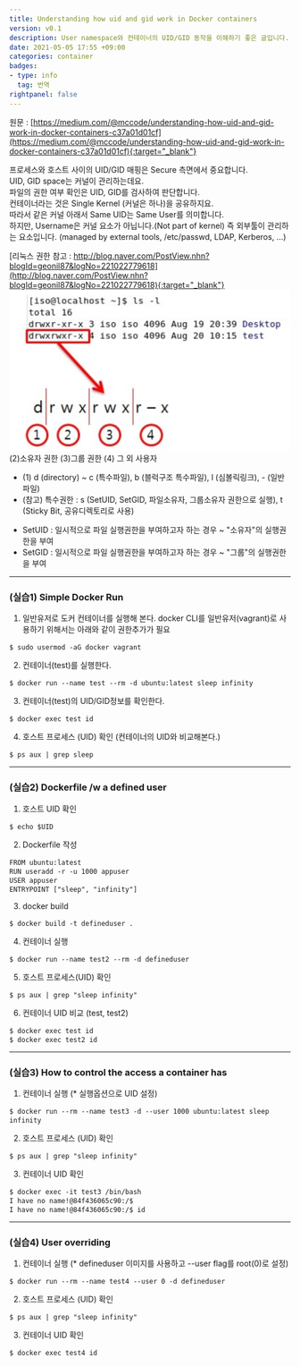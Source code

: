 ```yaml
---
title: Understanding how uid and gid work in Docker containers
version: v0.1
description: User namespace와 컨테이너의 UID/GID 동작을 이해하기 좋은 글입니다. 
date: 2021-05-05 17:55 +09:00
categories: container
badges:
- type: info
  tag: 번역
rightpanel: false
---
```

원문 : [https://medium.com/@mccode/understanding-how-uid-and-gid-work-in-docker-containers-c37a01d01cf](https://medium.com/@mccode/understanding-how-uid-and-gid-work-in-docker-containers-c37a01d01cf){:target="_blank"}


프로세스와 호스트 사이의 UID/GID 매핑은 Secure 측면에서 중요합니다.  
UID, GID space는 커널이 관리하는데요.   
파일의 권한 여부 확인은 UID, GID를 검사하여 판단합니다.    
컨테이너라는 것은 Single Kernel (커널은 하나)을 공유하지요.  
따라서 같은 커널 아래서 Same UID는 Same User를 의미합니다.  
하지만, Username은 커널 요소가 아닙니다.(Not part of kernel)
즉 외부툴이 관리하는 요소입니다. (managed by external tools, /etc/passwd, LDAP, Kerberos, ...)    
<!--more-->

[리눅스 권한 참고 : http://blog.naver.com/PostView.nhn?blogId=geonil87&logNo=221022779618](http://blog.naver.com/PostView.nhn?blogId=geonil87&logNo=221022779618){:target="_blank"}
![how-uid-gid-work-in-container-drwx.png](/assets/img/how-uid-gid-work-in-container-drwx.png)  
(2)소유자 권한 (3)그룹 권한 (4) 그 외 사용자
* (1) d (directory) ~ c (특수파일), b (블럭구조 특수파일), l (심볼릭링크), - (일반파일)
* (참고) 특수권한 : s (SetUID, SetGID, 파일소유자, 그룹소유자 권한으로 실행), t (Sticky Bit, 공유디렉토리로 사용)
- SetUID : 일시적으로 파일 실행권한을 부여하고자 하는 경우 ~ "소유자"의 실행권한을 부여
- SetGID : 일시적으로 파일 실행권한을 부여하고자 하는 경우 ~ "그룹"의 실행권한을 부여


---
### (실습1) Simple Docker Run
1. 일반유저로 도커 컨테이너를 실행해 본다. docker CLI를 일반유저(vagrant)로 사용하기 위해서는 아래와 같이 권한추가가 필요
```
$ sudo usermod -aG docker vagrant
```

2. 컨테이너(test)를 실행한다.
```
$ docker run --name test --rm -d ubuntu:latest sleep infinity
```

3. 컨테이너(test)의 UID/GID정보를 확인한다.
```
$ docker exec test id
```

4. 호스트 프로세스 (UID) 확인 (컨테이너의 UID와 비교해본다.)
```
$ ps aux | grep sleep
```


---
### (실습2) Dockerfile /w a defined user
1. 호스트 UID 확인
```
$ echo $UID
```

2. Dockerfile 작성
```
FROM ubuntu:latest
RUN useradd -r -u 1000 appuser
USER appuser
ENTRYPOINT ["sleep", "infinity"]
```

3. docker build
```
$ docker build -t defineduser .
```

4. 컨테이너 실행
```
$ docker run --name test2 --rm -d defineduser
```

5. 호스트 프로세스(UID) 확인
```
$ ps aux | grep "sleep infinity"
```

6. 컨테이너 UID 비교 (test, test2)
```
$ docker exec test id
$ docker exec test2 id
```


---
### (실습3) How to control the access a container has
1. 컨테이너 실행 (* 실행옵션으로 UID 설정)
```
$ docker run --rm --name test3 -d --user 1000 ubuntu:latest sleep infinity
```

2. 호스트 프로세스 (UID) 확인
```
$ ps aux | grep "sleep infinity"
```

3. 컨테이너 UID 확인
```
$ docker exec -it test3 /bin/bash
I have no name!@84f436065c90:/$
I have no name!@84f436065c90:/$ id
```


---
### (실습4) User overriding
1. 컨테이너 실행 (* defineduser 이미지를 사용하고 --user flag를 root(0)로 설정)
```
$ docker run --rm --name test4 --user 0 -d defineduser
```

2. 호스트 프로세스 (UID) 확인
```
$ ps aux | grep "sleep infinity"
```

3. 컨테이너 UID 확인
```
$ docker exec test4 id
```

